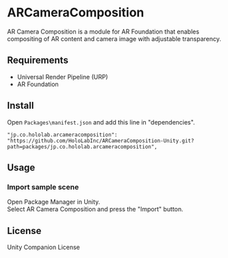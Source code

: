 # ARCameraComposition
AR Camera Composition is a module for AR Foundation that enables compositing of AR content and camera image with adjustable transparency.

## Requirements
- Universal Render Pipeline (URP)
- AR Foundation

## Install
Open `Packages\manifest.json` and add this line in "dependencies".

```
"jp.co.hololab.arcameracomposition": "https://github.com/HoloLabInc/ARCameraComposition-Unity.git?path=packages/jp.co.hololab.arcameracomposition",
```

## Usage

### Import sample scene
Open Package Manager in Unity.  
Select AR Camera Composition and press the "Import" button.

## License
Unity Companion License
